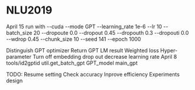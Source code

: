 # NLU2019

April 15
run with --cuda --mode GPT --learning_rate 1e-6 --lr 10 --batch_size 20 --dropoute 0.0 --dropout 0.45 --dropouth 0.3 --dropouti 0.0 --wdrop 0.45 --chunk_size 10 --seed 141 --epoch 1000

Distinguish GPT optimizer
Return GPT LM result
Weighted loss
Hyper-parameter
Turn off embedding drop out
decrease learning rate
April 8
tools/id2gptid
util.get_batch_gpt
GPT_model
main_gpt

TODO:
Resume setting Check accuracy
Inprove efficiency
Experiments design
